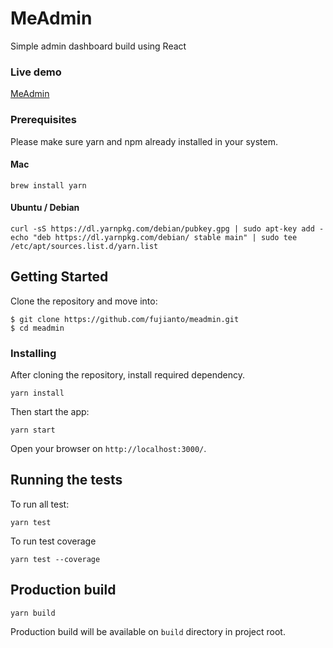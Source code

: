 # MeAdmin

Simple admin dashboard build using React

### Live demo
[MeAdmin](https://zuwallabag.firebaseapp.com/ )


### Prerequisites

Please make sure yarn and npm already installed in your system.

#### Mac

```console
brew install yarn
```

#### Ubuntu / Debian

```console
curl -sS https://dl.yarnpkg.com/debian/pubkey.gpg | sudo apt-key add -
echo "deb https://dl.yarnpkg.com/debian/ stable main" | sudo tee /etc/apt/sources.list.d/yarn.list
```

## Getting Started

Clone the repository and move into:

```console
$ git clone https://github.com/fujianto/meadmin.git
$ cd meadmin
```
### Installing

After cloning the repository, install required dependency.

```console
yarn install
```

Then start the app:

```
yarn start
```

Open your browser on `http://localhost:3000/`.

## Running the tests

To run all test:

```console
yarn test
```

To run test coverage

```console
yarn test --coverage
```

## Production build

```console
yarn build
```

Production build will be available on `build` directory in project root.